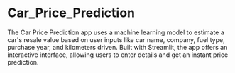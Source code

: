 # Car_Price_Prediction
The Car Price Prediction app uses a machine learning model to estimate a car's resale value based on user inputs like car name, company, fuel type, purchase year, and kilometers driven. Built with Streamlit, the app offers an interactive interface, allowing users to enter details and get an instant price prediction.
